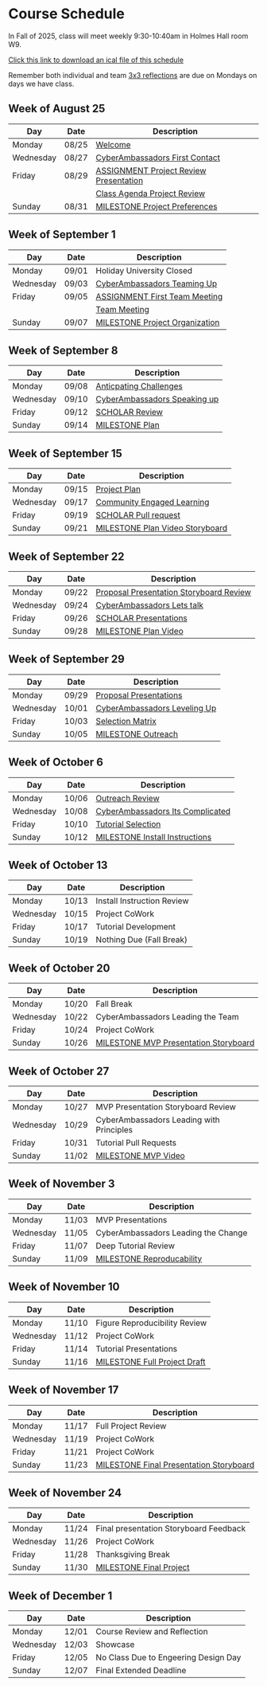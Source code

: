 # Course Schedule  

In Fall of 2025, class will meet weekly 9:30-10:40am in Holmes Hall room W9.

[Click this link to download an ical file of this schedule](./CMSE495_FALL_2025_Calendar.ics)

Remember both individual and team [3x3 reflections](Weekly-3x3) are due on Mondays on days we have class.


## Week of August 25

| Day | Date | Description |
|------|---------|------------|
| Monday | 08/25 |  [Welcome](0825-Welcome) |
| Wednesday | 08/27 |  [CyberAmbassadors First Contact](0827-CyberAmbassadors_First_Contact) |
| Friday | 08/29 |  [ASSIGNMENT Project Review Presentation](0829-ASSIGNMENT_Project_Review_Presentation) |
|  |  |  [Class Agenda Project Review](0829-Class_Agenda_Project_Review) |
| Sunday | 08/31 |  [MILESTONE Project Preferences](0831-MILESTONE_Project_Preferences) |

## Week of September 1

| Day | Date | Description |
|------|---------|------------|
| Monday | 09/01 | Holiday University Closed |
| Wednesday | 09/03 |  [CyberAmbassadors Teaming Up](0903-CyberAmbassadors_Teaming_Up) |
| Friday | 09/05 |  [ASSIGNMENT First Team Meeting](0905-ASSIGNMENT_First_Team_Meeting) |
|  |  |  [Team Meeting](0905-Team_Meeting) |
| Sunday | 09/07 |  [MILESTONE Project Organization](0907-MILESTONE_Project_Organization) |

## Week of September 8

| Day | Date | Description |
|------|---------|------------|
| Monday | 09/08 |  [Anticpating Challenges](0908-Anticpating_Challenges) |
| Wednesday | 09/10 |  [CyberAmbassadors Speaking up](0910-CyberAmbassadors_Speaking_up) |
| Friday | 09/12 |  [SCHOLAR Review](0912-SCHOLAR_Review) |
| Sunday | 09/14 |  [MILESTONE Plan](0914-MILESTONE_Plan) |

## Week of September 15

| Day | Date | Description |
|------|---------|------------|
| Monday | 09/15 |  [Project Plan](0915-Project_Plan) |
| Wednesday | 09/17 |  [Community Engaged Learning](0917-Community_Engaged_Learning) |
| Friday | 09/19 |  [SCHOLAR Pull request](0919-SCHOLAR_Pull_request) |
| Sunday | 09/21 |  [MILESTONE Plan Video Storyboard](0921-MILESTONE_Plan_Video_Storyboard) |

## Week of September 22

| Day | Date | Description |
|------|---------|------------|
| Monday | 09/22 |  [Proposal Presentation Storyboard Review](0922-Proposal_Presentation_Storyboard_Review) |
| Wednesday | 09/24 |  [CyberAmbassadors Lets talk](0924-CyberAmbassadors_Lets_talk) |
| Friday | 09/26 |  [SCHOLAR Presentations](0926-SCHOLAR_Presentations) |
| Sunday | 09/28 |  [MILESTONE Plan Video](0928-MILESTONE_Plan_Video) |

## Week of September 29

| Day | Date | Description |
|------|---------|------------|
| Monday | 09/29 |  [Proposal Presentations](0929-Proposal_Presentations) |
| Wednesday | 10/01 |  [CyberAmbassadors Leveling Up](1001-CyberAmbassadors_Leveling_Up) |
| Friday | 10/03 |  [Selection Matrix](1003-Selection_Matrix) |
| Sunday | 10/05 |  [MILESTONE Outreach](1005-MILESTONE_Outreach) |

## Week of October 6

| Day | Date | Description |
|------|---------|------------|
| Monday | 10/06 |  [Outreach Review](1006-Outreach_Review) |
| Wednesday | 10/08 |  [CyberAmbassadors Its Complicated](1008-CyberAmbassadors_Its_Complicated) |
| Friday | 10/10 |  [Tutorial Selection](1010-Tutorial_Selection) |
| Sunday | 10/12 |  [MILESTONE Install Instructions](1012-MILESTONE_Install_Instructions) |

## Week of October 13

| Day | Date | Description |
|------|---------|------------|
| Monday | 10/13 | Install Instruction Review |
| Wednesday | 10/15 | Project CoWork |
| Friday | 10/17 | Tutorial Development |
| Sunday | 10/19 | Nothing Due (Fall Break) |

## Week of October 20

| Day | Date | Description |
|------|---------|------------|
| Monday | 10/20 | Fall Break |
| Wednesday | 10/22 | CyberAmbassadors Leading the Team |
| Friday | 10/24 | Project CoWork |
| Sunday | 10/26 |  [MILESTONE MVP Presentation Storyboard](1026-MILESTONE_MVP_Presentation_Storyboard) |

## Week of October 27

| Day | Date | Description |
|------|---------|------------|
| Monday | 10/27 | MVP Presentation Storyboard Review |
| Wednesday | 10/29 | CyberAmbassadors Leading with Principles |
| Friday | 10/31 | Tutorial Pull Requests |
| Sunday | 11/02 |  [MILESTONE MVP Video](1102-MILESTONE_MVP_Video) |

## Week of November 3

| Day | Date | Description |
|------|---------|------------|
| Monday | 11/03 | MVP Presentations |
| Wednesday | 11/05 | CyberAmbassadors Leading the Change |
| Friday | 11/07 | Deep Tutorial Review |
| Sunday | 11/09 |  [MILESTONE Reproducability](1109-MILESTONE_Reproducability) |

## Week of November 10

| Day | Date | Description |
|------|---------|------------|
| Monday | 11/10 | Figure Reproducibility Review |
| Wednesday | 11/12 | Project CoWork |
| Friday | 11/14 | Tutorial Presentations |
| Sunday | 11/16 |  [MILESTONE Full Project Draft](1116-MILESTONE_Full_Project_Draft) |

## Week of November 17

| Day | Date | Description |
|------|---------|------------|
| Monday | 11/17 | Full Project Review |
| Wednesday | 11/19 | Project CoWork |
| Friday | 11/21 | Project CoWork |
| Sunday | 11/23 |  [MILESTONE Final Presentation Storyboard](1123-MILESTONE_Final_Presentation_Storyboard) |

## Week of November 24

| Day | Date | Description |
|------|---------|------------|
| Monday | 11/24 | Final presentation Storyboard Feedback |
| Wednesday | 11/26 | Project CoWork |
| Friday | 11/28 | Thanksgiving Break |
| Sunday | 11/30 |  [MILESTONE Final Project](1130-MILESTONE_Final_Project) |

## Week of December 1

| Day | Date | Description |
|------|---------|------------|
| Monday | 12/01 | Course Review and Reflection |
| Wednesday | 12/03 | Showcase |
| Friday | 12/05 | No Class Due to Engeering Design Day |
| Sunday | 12/07 | Final Extended Deadline |

